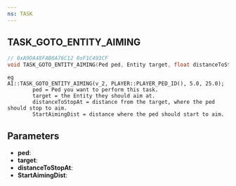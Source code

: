 ```yaml
---
ns: TASK
---
```

## TASK_GOTO_ENTITY_AIMING

```c
// 0xA9DA48FAB8A76C12 0xF1C493CF
void TASK_GOTO_ENTITY_AIMING(Ped ped, Entity target, float distanceToStopAt, float StartAimingDist);
```

```
eg  
AI::TASK_GOTO_ENTITY_AIMING(v_2, PLAYER::PLAYER_PED_ID(), 5.0, 25.0);  
		ped = Ped you want to perform this task.  
		target = the Entity they should aim at.  
		distanceToStopAt = distance from the target, where the ped should stop to aim.  
		StartAimingDist = distance where the ped should start to aim.  
```

## Parameters
* **ped**: 
* **target**: 
* **distanceToStopAt**: 
* **StartAimingDist**: 

